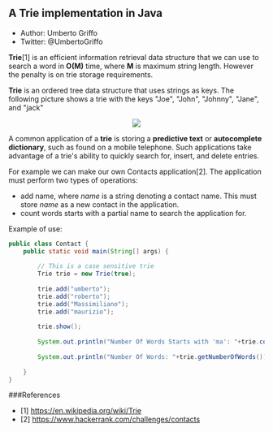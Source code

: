 ## A Trie implementation in Java
* Author: Umberto Griffo
* Twitter: @UmbertoGriffo

**Trie**[1] is an efficient information retrieval data structure that we can use to search a word in **O(M)** time, where **M** is maximum string length. However the penalty is on trie storage requirements.

**Trie** is an ordered tree data structure that uses strings as keys. The following picture shows a trie with the keys "Joe", "John", "Johnny", "Jane", and "jack"
<p align="center">
  <img src="https://github.com/umbertogriffo/Trie/blob/master/Trie.jpg"/>
</p>

A common application of a **trie** is storing a **predictive text** or **autocomplete dictionary**, such as found on a mobile telephone. Such applications take advantage of a trie's ability to quickly search for, insert, and delete entries.

For example we can make our own Contacts application[2]. 
The application must perform two types of operations:

- add name, where *name* is a string denoting a contact name. This must store *name* as a new contact in the application.
- count words starts with a partial name to search the application for.

Example of use:
``` java
public class Contact {
	public static void main(String[] args) {
		
	    // This is a case sensitive trie
	    Trie trie = new Trie(true);
	    
		trie.add("umberto");
		trie.add("roberto");
		trie.add("Massimiliano");
		trie.add("maurizio");
		
		trie.show();
		
		System.out.println("Number Of Words Starts with 'ma': "+trie.countWordStartsWith("ma"));
		
		System.out.println("Number Of Words: "+trie.getNumberOfWords());
		
	}
}
``` 
###References
- [1] https://en.wikipedia.org/wiki/Trie
- [2] https://www.hackerrank.com/challenges/contacts

